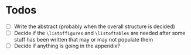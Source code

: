 # Todos
- [ ] Write the abstract (probably when the overall structure is decided)
- [ ] Decide if the `\listoffigures` and `\listoftables` are needed after some stuff has been written that may or may not populate them
- [ ] Decide if anything is going in the appendix?